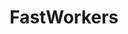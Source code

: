 ---
title: FastWorkers
crosslinks:
- videos
- gifs
- livven
- oddlysatisfying
- Serendipity
- grilledcheese
- mildlysatisfying
- interestingasfuck
- perfectloops
- TheSimpsons
- KnightsOfPineapple
- spotthevegan
- UNBGBBIIVCHIDCTIICBG
- unexpectedhogwarts
- asianeats
- SwordOrSheath
- asianpeoplegifs
- jesuschristreddit
- ArtisanVideos
- Frugal_Jerk
---